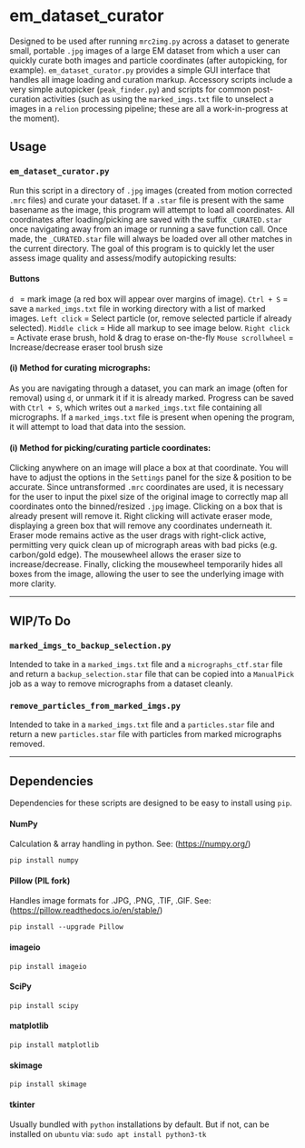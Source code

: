 # em_dataset_curator
Designed to be used after running `mrc2img.py` across a dataset to generate small, portable `.jpg` images of a large EM dataset from which a user can quickly curate both images and particle coordinates (after autopicking, for example). `em_dataset_curator.py` provides a simple GUI interface that handles all image loading and curation markup. Accessory scripts include a very simple autopicker (`peak_finder.py`) and scripts for common post-curation activities (such as using the `marked_imgs.txt` file to unselect a images in a `relion` processing pipeline; these are all a work-in-progress at the moment).

## Usage

### `em_dataset_curator.py`
Run this script in a directory of `.jpg` images (created from motion corrected `.mrc` files) and curate your dataset. If a `.star` file is present with the same basename as the image, this program will attempt to load all coordinates. All coordinates after loading/picking are saved with the suffix `_CURATED.star` once navigating away from an image or running a save function call. Once made, the `_CURATED.star` file will always be loaded over all other matches in the current directory. The goal of this program is to quickly let the user assess image quality and assess/modify autopicking results:
#### Buttons
`d ` = mark image (a red box will appear over margins of image).
`Ctrl + S` = save a `marked_imgs.txt` file in working directory with a list of marked images. 
`Left click` = Select particle (or, remove selected particle if already selected).
`Middle click` = Hide all markup to see image below.
`Right click` = Activate erase brush, hold & drag to erase on-the-fly
`Mouse scrollwheel` = Increase/decrease eraser tool brush size

#### (i) Method for curating micrographs:
As you are navigating through a dataset, you can mark an image (often for removal) using `d`, or unmark it if it is already marked. Progress can be saved with `Ctrl + S`, which writes out a `marked_imgs.txt` file containing all micrographs. If a `marked_imgs.txt` file is present when opening the program, it will attempt to load that data into the session.
#### (i) Method for picking/curating particle coordinates:
Clicking anywhere on an image will place a box at that coordinate. You will have to adjust the options in the `Settings` panel for the size & position to be accurate. Since untransformed `.mrc` coordinates are used, it is necessary for the user to input the pixel size of the original image to correctly map all coordinates onto the binned/resized `.jpg` image. 
Clicking on a box that is already present will remove it. Right clicking will activate eraser mode, displaying a green box that will remove any coordinates underneath it. Eraser mode remains active as the user drags with right-click active, permitting very quick clean up of micrograph areas with bad picks (e.g. carbon/gold edge). The mousewheel allows the eraser size to increase/decrease. Finally, clicking the mousewheel temporarily hides all boxes from the image, allowing the user to see the underlying image with more clarity.

-----
## WIP/To Do
### `marked_imgs_to_backup_selection.py`
Intended to take in a `marked_imgs.txt` file and a `micrographs_ctf.star` file and return a `backup_selection.star` file that can be copied into a `ManualPick` job as a way to remove micrographs from a dataset cleanly. 


### `remove_particles_from_marked_imgs.py`
Intended to take in a `marked_imgs.txt` file and a `particles.star` file and return a new `particles.star` file with particles from marked micrographs removed. 

-----
## Dependencies
Dependencies for these scripts are designed to be easy to install using `pip`.

#### NumPy
Calculation & array handling in python. See: (https://numpy.org/)

`pip install numpy`

#### Pillow (PIL fork)  
Handles image formats for .JPG, .PNG, .TIF, .GIF. See: (https://pillow.readthedocs.io/en/stable/)  

`pip install --upgrade Pillow`

#### imageio


`pip install imageio`

#### SciPy


`pip install scipy`

#### matplotlib


`pip install matplotlib`

#### skimage


`pip install skimage`

#### tkinter
Usually bundled with `python` installations by default. But if not, can be installed on `ubuntu` via:
`sudo apt install python3-tk`


